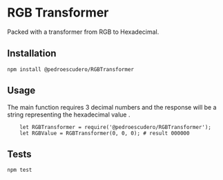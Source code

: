 RGB Transformer
========

Packed with a transformer from RGB to Hexadecimal.

## Installation

  `npm install @pedroescudero/RGBTransformer`

## Usage

The main function requires 3 decimal numbers and the response will be a string representing the hexadecimal value .

```
    let RGBTransformer = require('@pedroescudero/RGBTransformer');
    let RGBValue = RGBTransformer(0, 0, 0); # result 000000
```

## Tests

  `npm test`
